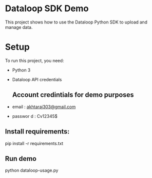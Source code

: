 # Dataloop SDK Demo

This project shows how to use the Dataloop Python SDK to upload and manage data.

# Setup

To run this project, you need:

- Python 3  
- Dataloop API credentials
  
  ## Account credintials for demo purposes

 - email : akhtaraj303@gmail.com
- passwor d : Cv12345$ 

## Install requirements:

pip install -r requirements.txt

## Run demo
   python dataloop-usage.py
